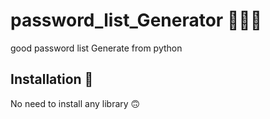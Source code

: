 # password_list_Generator 🧑🏻‍💻
good password list Generate from python 

## Installation 📩
No need to install any library 🙃
